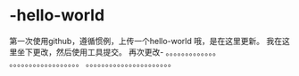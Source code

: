 # -hello-world
第一次使用github，遵循惯例，上传一个hello-world
哦，是在这里更新。
我在这里坐下更改，然后使用工具提交。
再次更改-
。。。。。。。。。。。。。
。。。。。。。。。。。。。。。。。。
。。。。。。。。。。。。。。。。。。。。。。
